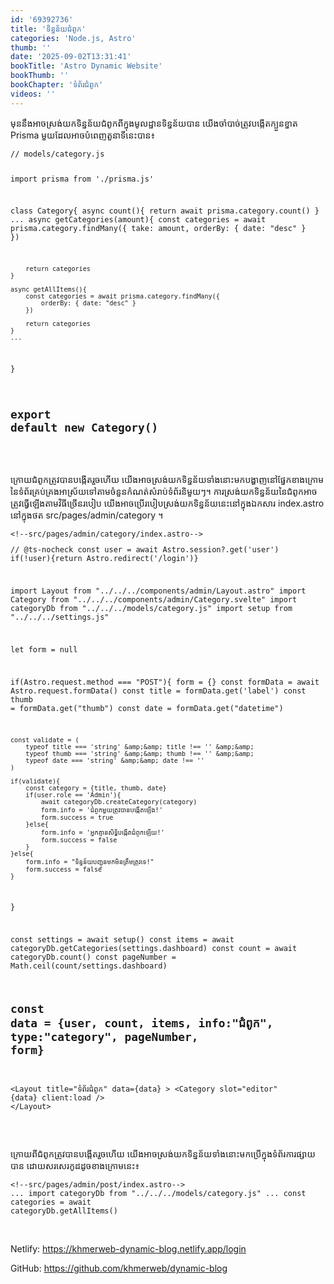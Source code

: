 ```yaml
---
id: '69392736'
title: 'ទិន្នន័យ​ជំពូក'
categories: 'Node.js, Astro'
thumb: ''
date: '2025-09-02T13:31:41'
bookTitle: 'Astro Dynamic Website'
bookThumb: ''
bookChapter: 'ទំព័រ​ជំពូក'
videos: ''
---
```

<p>មុន​នឹង​អាច​ស្រង់​យក​​ទិន្នន័យជំពូក​​ពី​ក្នុង​មូលដ្ឋាន​ទិន្នន័យ​បាន យើង​ចាំបាច់​ត្រូវ​បង្កើតក្បួន​ខ្នាត​ Prisma មួយដែល​អាច​បំពេញ​​តួនាទី​នេះ​បាន​៖</p><pre><code class="js javascript js-code">// models/category.js

import prisma from './prisma.js'

class Category{
    async count(){
        return await prisma.category.count()
    }
    ...
    async getCategories(amount){
        const categories = await prisma.category.findMany({ 
            take: amount, 
            orderBy: { date: "desc" }
        })

        return categories
    }
    
    async getAllItems(){
        const categories = await prisma.category.findMany({  
            orderBy: { date: "desc" }
        })

        return categories
    }
    ...
}

export default new Category()</code></pre><p>&nbsp;</p><p>ក្រោយ​ជំពូក​​ត្រូវ​បាន​បង្កើត​រួច​ហើយ យើង​អាច​ស្រង់​យក​ទិន្នន័យ​ទាំងនោះ​មក​បង្ហាញ​នៅ​ផ្នែក​ខាង​ក្រោម​នៃ​ទំព័រ​គ្រប់គ្រង​អាស្រ័យ​ទៅ​តាម​ចំនួន​កំណត់​សំរាប់​ទំព័រ​និមួយ​ៗ​។ ការស្រង់​យក​ទិន្នន័យ​នៃ​ជំពូក​​អាច​ត្រូវ​ធ្វើ​ឡើង​តាម​វិធី​ច្រើន​របៀប យើង​អាច​ប្រើរបៀបស្រង់​យក​ទិន្នន័យ​​នេះ​នៅ​ក្នុង​ឯកសារ index.astro នៅ​ក្នុង​ថត src/pages/admin/category ។</p><pre><code class="js javascript js-code">&lt;!--src/pages/admin/category/index.astro--&gt;
---
// @ts-nocheck
const user = await Astro.session?.get('user')
if(!user){return Astro.redirect('/login')}

import Layout from "../../../components/admin/Layout.astro"
import Category from "../../../components/admin/Category.svelte"
import categoryDb from "../../../models/category.js"
import setup from "../../../settings.js"

let form = null

if(Astro.request.method === "POST"){
    form = {}
    const formData = await Astro.request.formData()
    const title = formData.get('label')
    const thumb = formData.get("thumb")
    const date = formData.get("datetime")

    const validate = (
        typeof title === 'string' &amp;&amp; title !== '' &amp;&amp;
        typeof thumb === 'string' &amp;&amp; thumb !== '' &amp;&amp;
        typeof date === 'string' &amp;&amp; date !== ''
    )

    if(validate){
        const category = {title, thumb, date}
        if(user.role == 'Admin'){
            await categoryDb.createCategory(category)
            form.info = 'ជំពូក​​មួយ​ត្រូវ​បាន​បង្កើត​ឡើង!'
            form.success = true
        }else{
            form.info = 'អ្នក​គ្មាន​សិទ្ធិ​បង្កើត​ជំពូក​ឡើយ!'
            form.success = false
        }
    }else{
        form.info = "ទិន្នន័យ​បញ្ជូន​មក​មិន​ត្រឹមត្រូវ​ទេ!"
        form.success = false
    }
}

const settings = await setup()
const items = await categoryDb.getCategories(settings.dashboard)
const count = await categoryDb.count()
const pageNumber = Math.ceil(count/settings.dashboard)

const data = {user, count, items, info:"ជំពូក", type:"category", pageNumber, form}
---

&lt;Layout title="ទំព័រ​ជំពូក" data={data} &gt;
    &lt;Category slot="editor" {data} client:load /&gt;
&lt;/Layout&gt;</code></pre><p>&nbsp;</p><p>ក្រោយ​ពី​ជំពូក​ត្រូវ​បាន​បង្កើត​រួច​ហើយ យើង​អាច​ស្រង់​យក​ទិន្នន័យ​ទាំងនោះ​មក​ប្រើ​ក្នុង​ទំព័រ​ការផ្សាយ​បាន ដោយ​សរសេរ​កូដ​ដូច​ខាង​ក្រោម​នេះ​៖</p><pre><code class="js javascript js-code">&lt;!--src/pages/admin/post/index.astro--&gt;
...
import categoryDb from "../../../models/category.js"
...
const categories = await categoryDb.getAllItems()</code></pre><p>&nbsp;</p><p>Netlify: <a href="https://khmerweb-dynamic-blog.netlify.app/login">https://khmerweb-dynamic-blog.netlify.app/login</a></p><p>GitHub: <a href="https://github.com/khmerweb/dynamic-blog">https://github.com/khmerweb/dynamic-blog</a></p>